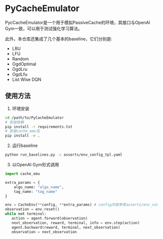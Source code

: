 # PyCacheEmulator

PycCacheEmulator是一个用于模拟PassiveCache的环境，其接口与OpenAI Gym一致，可以用于测试强化学习算法。

此外，本仓库还集成了几个基本的baseline，它们分别是:
- LRU
- LFU
- Random
- OgdOptimal
- OgdLru
- OgdLfu
- List Wise DQN

## 使用方法

1. 环境安装

```sh
cd /path/to/PyCacheEmulator
# 安装依赖
pip install -r requirements.txt
# 安装cache_emu包
pip install -e .
```

2. 运行baseline

```sh
python run_baselines.py -c asserts/env_config_tpl.yaml
```

3. 以OpenAI Gym形式调用

```python
import cache_emu

extra_params = {
    algo_name: "algo_name",
    tag_name: "tag_name"
}

env = CacheEnv(**config, **extra_params) # config内容参考asserts/env_config_tpl.yaml，可使用yaml读取
observation = env.reset()
while not terminal:
   action = agent.forward(observation)
   next_observation, reward, terminal, info = env.step(action)
   agent.backward(reward, terminal, next_observation)
   observation = next_observation
```
